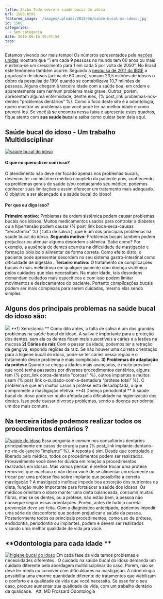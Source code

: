 ```yaml
---
title: Saiba Tudo sobre a saúde bucal do idoso
url: 1588.html
featured_image: '/images/uploads/2015/06/saúde-bucal-do-idoso.jpg'
id: 1588
categories:
  - Sem categoria
date: 2015-06-16 10:44:54
tags:
---
```


Estamos vivendo por mais tempo! Os números apresentados pela [nações unidas](http://www.sdh.gov.br/assuntos/pessoa-idosa/dados-estatisticos/dados-sobre-o-envelhecimento-no-brasil) mostram que “1 em cada 9 pessoas no mundo tem 60 anos ou mais e estima-se um crescimento para 1 em cada 5 por volta de 2050”. No Brasil este fenômeno também ocorre. Segundo a [pesquisa de 2011 do IBGE](http://www.sdh.gov.br/assuntos/pessoa-idosa/dados-estatisticos/DadossobreoenvelhecimentonoBrasil.pdf) a população de idosos (acima de 60 anos), somam 23,5 milhões de idosos o dobro da pesquisa de 1991 quando se contabilizava 10,7 milhões de pessoas. Alguns chegam à terceira idade com a saúde boa, em ordem e aparentemente sem nenhum problema mais grave. Outros, porém, apresentam alguma enfermidade, dentre eles, {% post_link problemas-nos-dentes "problemas dentários" %}. Como o foco deste site é a odontologia, quero mostrar os problemas que você pode ter na melhor idade e como preveni-los. Se você já se encontra nessa faixa e apresenta estes quadros, fique atento com **sua saúde buca**l e saiba como cuidar bem dela aqui.

**Saúde bucal do idoso - Um trabalho Multidisciplinar**
-------------------------------------------------------

[![saúde bucal do idoso](/images/uploads/2015/06/saúde-bucal-dos-idosos.jpg)](/images/uploads/2015/06/saúde-bucal-dos-idosos.jpg)

#### **O que eu quero dizer com isso?**

O atendimento não deve ser focado apenas nos problemas bucais, devemos ter um histórico médico completo do paciente pois, conhecendo os problemas gerais de saúde e/ou contactando seu médico, podemos conhecer suas limitações e assim oferecer um tratamento mais adequado. O objetivo a ser alcançado é a saúde bucal do idoso!

#### **Por que eu digo isso?**

**Primeiro motivo:** Problemas de ordem sistêmica podem causar problemas bucais nos idosos. Muitos medicamentos usados para controlar a diabetes ou a hipertensão podem causar {% post_link boca-seca-causas "xerostomia" %} ( falta de saliva ), que é um dos principais problemas na saúde bucal do idoso. **Segundo motivo:** Problemas bucais também podem prejudicar ou atenuar alguma desordem sistêmica. Sabe como? Por exemplo, a ausência de dentes acarreta na dificuldade de mastigação e formação bolo bolo alimentar de forma correta. Como efeito disto, o paciente pode apresentar desordem no seu sistema gastro-intestinal como dificuldade de digestão . **Terceiro motivo:** O tratamento de complicações bucais é mais melindroso em qualquer paciente com doença sistêmica pelos cuidados que elas necessitam. Na maior idade, tais desordens demandam cuidados mais específicos e com isso podem limitar movimentos e deslocamentos do paciente. Portanto complicações bucais podem ser mais complexas para serem cuidadas, mesmo elas sendo simples.

Alguns dos principais problemas na saúde bucal do idoso são:
------------------------------------------------------------

![](/images/uploads/2017/02/prótese-dentária.jpg) **1) Xerostomia ** Como dito antes, a falta de saliva é um dos grandes problemas na saúde bucal do idoso. A saliva é importante para a proteção dos dentes, sem ela os dentes ficam mais suscetíveis a cáries e a lesões na mucosa **2) Cáries de raiz** Com o passar da idade, podemos ter a retração da gengiva, expondo regiões da raiz. Se não houver uma correta orientação para a higiene bucal do idoso, pode-se ter cáries nessa região e o tratamento desse problema é mais complicado. **3) Problemas de adaptação da prótese** Quando se chega a idades mais avançadas, é muito provável que você tenha passados por diversos procedimentos dentários, alguns tem {% post_link coroa-dentaria "coroas" %}, outros implantes e muitos usam {% post_link o-cuidado-com-a-dentadura "prótese total" %}. O problema é que em muitos casos a prótese está desadaptada, o que compromete a mastigação efetiva. **4) Doença periodontal ** A saúde bucal do idoso pode ser muito afetada pela dificuldade na higienização dos dentes. Isso pode causar diversos problemas, sendo a doença periodontal um dos mais comuns.

**Na terceira idade podemos realizar todos os procedimentos dentários ?**
-------------------------------------------------------------------------

[![saúde do idoso](/images/uploads/2015/06/saúde-do-idoso.jpg)](/images/uploads/2015/06/saúde-do-idoso.jpg) Essa pergunta é comum nos consultórios dentários principalmente em casos de cirurgia para {% post_link implante-dentario-no-rio-de-janeiro "implante" %}. A reposta é sim. Desde que controlado e liberado pelo médico, todos os procedimentos podem ser realizados. Provavelmente você deve ter dúvida em relação a procedimentos realizados em idosos. Mas vamos pensar, é melhor trocar uma prótese removível que machuca e não deixa você de se alimentar corretamente ou trocar por uma prótese fixa sobre implante que possibilita a correta mastigação ? A mastigação ineficaz impede boa absorção dos nutrientes da dieta, função muito importante para fortalecer a saúde dos idosos. Os médicos orientam o idoso manter uma dieta balanceada, consumir muitas fibras, mas se os dentes, ou a prótese, não estão bem, a pessoa não consegue seguir essas orientações. Porém, antes de tudo a correta prevenção deve ser feita. Com o diagnóstico antecipado, podemos impedir uma série de desconforto que podem prejudicar a saúde da pessoa. Posteriormente todos os principais procedimentos, como uso de prótese, endodontia, periodontia ou implantes, podem e devem ser realizados visando uma melhor qualidade de vida pra você.

**Odontologia para cada idade **
--------------------------------

[![higiene bucal do idoso](/images/uploads/2015/06/higiene-bucal-do-idoso.jpg)](/images/uploads/2015/06/higiene-bucal-do-idoso.jpg) Em cada fase da vida temos problemas e necessidades diferentes . O cuidado na saúde bucal do idoso demanda um cuidado diferente pela abordagem multidisciplinar do caso. Porém, não se deve ter medo ou conviver com dificuldades na mastigação. A odontologia possibilita uma enorme quantidade diferente de tratamentos que viabilizam o conforto e a qualidade de vida que você necessita. Se esse for o seu caso, procure aumentar sua qualidade de vida, com um trabalho dentário de qualidade.   Att, MD Frossard Odontologia